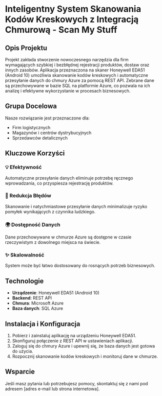# Inteligentny System Skanowania Kodów Kreskowych z Integracją Chmurową - Scan My Stuff

## Opis Projektu
Projekt zakłada stworzenie nowoczesnego narzędzia dla firm wymagających szybkiej i bezbłędnej rejestracji produktów, dostaw oraz innych zasobów. Aplikacja przeznaczona na skaner Honeywell EDA51 (Android 10) umożliwia skanowanie kodów kreskowych i automatyczne przesyłanie danych do chmury Azure za pomocą REST API. Zebrane dane są przechowywane w bazie SQL na platformie Azure, co pozwala na ich analizę i efektywne wykorzystanie w procesach biznesowych.

## Grupa Docelowa
Nasze rozwiązanie jest przeznaczone dla:
- Firm logistycznych
- Magazynów i centrów dystrybucyjnych
- Sprzedawców detalicznych

## Kluczowe Korzyści
### 💡 Efektywność
Automatyczne przesyłanie danych eliminuje potrzebę ręcznego wprowadzania, co przyspiesza rejestrację produktów.

### 💪 Redukcja Błędów
Skanowanie i natychmiastowe przesyłanie danych minimalizuje ryzyko pomyłek wynikających z czynnika ludzkiego.

### 🌍 Dostępność Danych
Dane przechowywane w chmurze Azure są dostępne w czasie rzeczywistym z dowolnego miejsca na świecie.

### ✨ Skalowalność
System może być łatwo dostosowany do rosnących potrzeb biznesowych.

## Technologie
- **Urządzenie**: Honeywell EDA51 (Android 10)
- **Backend**: REST API
- **Chmura**: Microsoft Azure
- **Baza danych**: SQL Azure

## Instalacja i Konfiguracja
1. Pobierz i zainstaluj aplikację na urządzeniu Honeywell EDA51.
2. Skonfiguruj połączenie z REST API w ustawieniach aplikacji.
3. Zaloguj się do chmury Azure i upewnij się, że baza danych jest gotowa do użycia.
4. Rozpocznij skanowanie kodów kreskowych i monitoruj dane w chmurze.

## Wsparcie
Jeśli masz pytania lub potrzebujesz pomocy, skontaktuj się z nami pod adresem [adres e-mail lub strona internetowa].
